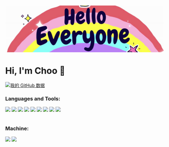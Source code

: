 <p>
  <img src="https://raw.githubusercontent.com/Vivekagent47/Vivekagent47/master/hello.svg">
</p>

# Hi, I'm Choo 👋

[![我的 GitHub 数据](https://github-readme-stats.vercel.app/api?username=BYChoo&show_icons=true&theme=graywhite)]()


<!--
**BYChoo/BYChoo** is a ✨ _special_ ✨ repository because its `README.md` (this file) appears on your GitHub profile.

Here are some ideas to get you started:

- 🔭 I’m currently working on ... Not working
- 🌱 I’m currently learning ... Vuejs and React
- 👯 I’m looking to collaborate on ... Any of project
- 🤔 I’m looking for help with ... Vuejs and React
- 💬 Ask me about ... What ever
- 😄 Pronouns: ... He
- ⚡ Fun fact: ... Play PUBG when get bored
-->

### Languages and Tools:
<div display="flex">
  <img src="https://img.shields.io/badge/html5%20-%23E34F26.svg?&style=for-the-badge&logo=html5&logoColor=white">
  <img src="https://img.shields.io/badge/css3%20-%231572B6.svg?&style=for-the-badge&logo=css3&logoColor=white">
  <img src="https://img.shields.io/badge/javascript-%23F7DF1E.svg?&style=for-the-badge&logo=javascript&logoColor=black&labelColor=black">
  <img src="https://img.shields.io/badge/react%20-%2314354C.svg?&style=for-the-badge&logo=python&logoColor=white">
  <img src="https://img.shields.io/badge/Nodejs%20-%2300599C.svg?&style=for-the-badge&logo=node&logoColor=white">
  <img src="https://img.shields.io/badge/vuejs%20-%2335495e.svg?&style=for-the-badge&logo=vue.js&logoColor=%234FC08D">
  <img src="https://img.shields.io/badge/git%20-%23F05033.svg?&style=for-the-badge&logo=git&logoColor=white"/>
  <img src="https://img.shields.io/badge/github%20-%23121011.svg?&style=for-the-badge&logo=github&logoColor=white"/>
  <img src="https://img.shields.io/badge/markdown-%23000000.svg?&style=for-the-badge&logo=markdown&logoColor=white" />
</div>
<br/>

### Machine:
<div display="flex">
  <img src="https://img.shields.io/badge/windows-%20GL63%208RC-%23F50F0F.svg?&style=for-the-badge&logo=windows&logoColor=white" />
  <img src="https://img.shields.io/badge/linux-%20GL63%208RC-%23dd4814.svg?&style=for-the-badge&logo=linux&logoColor=white">
</div>
<br>
